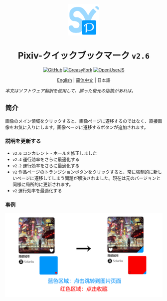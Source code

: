 <div align="center">
    <img src="https://github.com/SynRGB/Pixiv-QuickBookmark/raw/main/%23README/icon/256.png" width="20%"/>
    <h1>Pixiv-クイックブックマーク <code>v2.6</code></h1>
	<p>
        <a href='https://github.com/SynRGB/Pixiv-QuickBookmark'><img src="https://img.shields.io/badge/-GitHub-3A3A3A?style=flat&amp;logo=GitHub&amp;logoColor=white" referrerpolicy="no-referrer" alt="GitHub"></a>
	    <a href='https://greasyfork.org/zh-CN/scripts/453417-pixiv-quickbookmark'><img src="https://img.shields.io/badge/-GreasyFork-670000?style=flat&amp;logo=tampermonkey&amp;logoColor=white" referrerpolicy="no-referrer" alt="GreasyFork"></a>
        <a href='https://openuserjs.org/scripts/TitanRGB/Pixiv-QuickBookmark'><img src="https://img.shields.io/badge/-OpenUserJS-004796?style=flat&amp;logo=tampermonkey&amp;logoColor=white" referrerpolicy="no-referrer" alt="OpenUserJS"></a>
    </p>
	<p><a href='https://github.com/SynRGB/Pixiv-QuickBookmark/blob/main/README.md'>English</a> | <a href='https://github.com/SynRGB/Pixiv-QuickBookmark/blob/main/%23README/README-zh.md'>简体中文</a> | 日本語</p>
</div>

<p><em>本文はソフトウェア翻訳を使用して、誤った復元の指摘があれば。</em></p>

## 简介

画像のメイン領域をクリックすると、画像ページに遷移するのではなく、直接画像をお気に入りにします。画像ページに遷移するボタンが追加されます。

### 説明を更新する

- `v2.6` コンカレント・ホールを修正しました
- `v2.4` 運行効率をさらに最適化する
- `v2.2` 運行効率をさらに最適化する
- `v2` 作品ページのトランジションボタンをクリックすると、常に強制的に新しいページに遷移してしまう問題が解決されました。現在は元のバージョンと同様に局所的に更新されます。
- `v2` 運行効率を最適化する

### 事例

<img src="https://github.com/SynRGB/Pixiv-QuickBookmark/raw/main/%23README/example-zh.png"/>